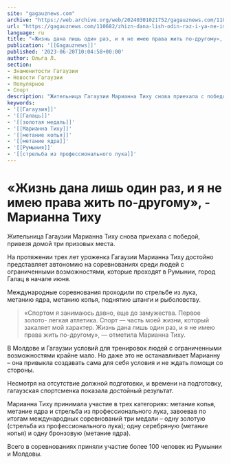 ```yaml
---
site: "gagauznews.com"
archive: "https://web.archive.org/web/20240301021752/gagauznews.com/110682/zhizn-dana-lish-odin-raz-i-ya-ne-imeyu-prava-zhit-po-drugomu-marianna-tihu.html"
url: "https://gagauznews.com/110682/zhizn-dana-lish-odin-raz-i-ya-ne-imeyu-prava-zhit-po-drugomu-marianna-tihu.html"
language: ru
title: "«Жизнь дана лишь один раз, и я не имею права жить по-другому», - Марианна Тиху"
publication: '[[Gagauznews]]'
published: '2023-06-20T10:04:58+00:00'
author: Ольга Л.
section:
- Знаменитости Гагаузии
- Новости Гагаузии
- Популярное
- Спорт
description: "Жительница Гагаузии Марианна Тиху снова приехала с победой, привезя домой три призовых места. На протяжении трех лет уроженка Гагаузии Марианна Тиху достойно представляет автономию на соревнованиях среди людей с ограниченными возможностями, которые проходят в Румынии, город Галац в начале июня. Международные соревнования проходили по стрельбе из лука, метанию ядра, метанию копья, поднятию штанги и рыболовству. «Спортом я занимаюсь давно, еще до замужества. Первое золото- легкая атлетика. Спорт — часть моей жизни, который закаляет мой характер. Жизнь дана лишь один раз, и я не имею права жить по-другому», — отметила Марианна Тиху. В Молдове и Гагаузии условий для тренировок людей с […]"
keywords:
- '[[Гагаузия]]'
- '[[Галаць]]'
- '[[золотая медаль]]'
- '[[Марианна Тиху]]'
- '[[метание копья]]'
- '[[метание ядра]]'
- '[[Румыния]]'
- '[[стрельба из профессионального лука]]'
---
```


# «Жизнь дана лишь один раз, и я не имею права жить по-другому», - Марианна Тиху

Жительница Гагаузии Марианна Тиху снова приехала с победой, привезя домой три призовых места.

На протяжении трех лет уроженка Гагаузии Марианна Тиху достойно представляет автономию на соревнованиях среди людей с ограниченными возможностями, которые проходят в Румынии, город Галац в начале июня.

Международные соревнования проходили по стрельбе из лука, метанию ядра, метанию копья, поднятию штанги и рыболовству.

> «Спортом я занимаюсь давно, еще до замужества. Первое золото- легкая атлетика. Спорт — часть моей жизни, который закаляет мой характер. Жизнь дана лишь один раз, и я не имею права жить по-другому», — отметила Марианна Тиху.

В Молдове и Гагаузии условий для тренировок людей с ограниченными возможностями крайне мало. Но даже это не останавливает Марианну – она привыкла создавать сама для себя условия и не ждать помощи со стороны.

Несмотря на отсутствие должной подготовки, и времени на подготовку, гагаузская спортсменка показала достойный результат.

Марианна Тиху принимала участие в трех категориях: метание копья, метание ядра и стрельба из профессионального лука, завоевав по итогам международных соревнований три медали – одну золотую (стрельба из профессионального лука); одну серебряную (метание копья) и одну бронзовую (метание ядра).

Всего в соревнованиях приняли участие более 100 человек из Румынии и Молдовы.